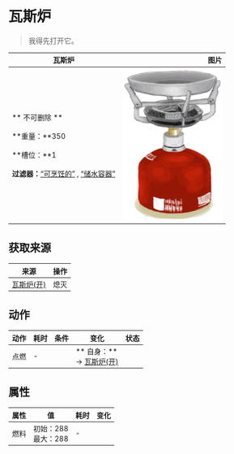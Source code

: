 # 瓦斯炉  
> 我得先打开它。  
  
  瓦斯炉  |   图片   
 ----  |  ----:   
 ** 不可删除 **<br><br>**重量：**350<br><br>**槽位：**1<br><br>**过滤器：**[“可烹饪的”](tag_Cookable.md) , [“储水容器”](tag_WaterContainer.md)  |  <img decoding="async" src="Sprite/GasCookerOff.png" href="a.md" style="max-width:300px;max-height:300px;">   
  
## 获取来源  
来源  |  操作  
----  |  ----  
[瓦斯炉(开)](GasCookerOn.md)  |  熄灭  
## 动作  
动作  |  耗时  |  条件  |  变化  |  状态  
----  |  ----  |  ----  |  ----  |  ----  
点燃<br>  |  -  |    |  ** 自身：**<br>→ [瓦斯炉(开)](GasCookerOn.md)  |    
## 属性   
属性  |  值  |  耗时  |  变化  
----  |  ----  |  ----  |  ----  
燃料  |  初始：288<br>最大：288  |  -  |    


<script>document.title="瓦斯炉 - 卡牌生存百科 Card Survival Wiki";</script>